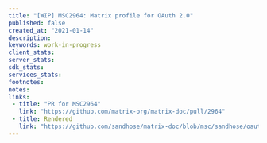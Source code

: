 ```yaml
---
title: "[WIP] MSC2964: Matrix profile for OAuth 2.0"
published: false
created_at: "2021-01-14"
description:
keywords: work-in-progress
client_stats:
server_stats:
sdk_stats:
services_stats:
footnotes:
notes:
links:
 - title: "PR for MSC2964"
   link: "https://github.com/matrix-org/matrix-doc/pull/2964"
 - title: Rendered
   link: "https://github.com/sandhose/matrix-doc/blob/msc/sandhose/oauth2-profile/proposals/2964-oauth2-profile.md"
---
```


